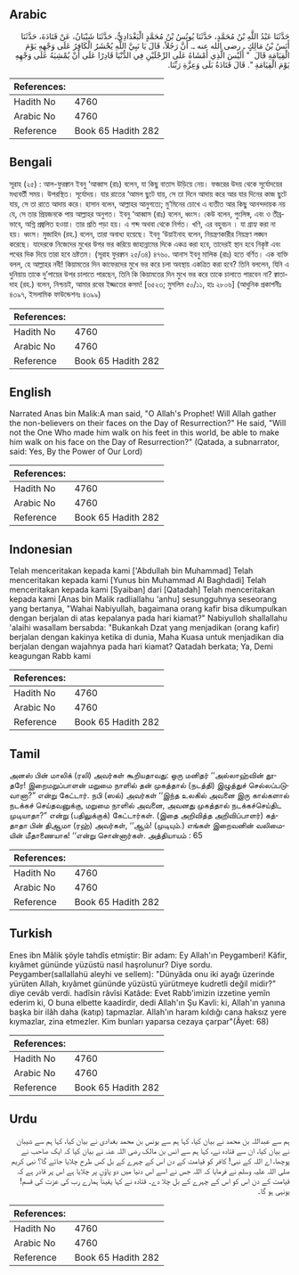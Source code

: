 ## Arabic


<div dir="rtl" lang="ar" style={{fontSize:'larger',backgroundColor:'#f8f9fa',padding:20}}>
حَدَّثَنَا عَبْدُ اللَّهِ بْنُ مُحَمَّدٍ، حَدَّثَنَا يُونُسُ بْنُ مُحَمَّدٍ الْبَغْدَادِيُّ، حَدَّثَنَا شَيْبَانُ، عَنْ قَتَادَةَ، حَدَّثَنَا أَنَسُ بْنُ مَالِكٍ ـ رضى الله عنه ـ‏.‏ أَنَّ رَجُلاً، قَالَ يَا نَبِيَّ اللَّهِ يُحْشَرُ الْكَافِرُ عَلَى وَجْهِهِ يَوْمَ الْقِيَامَةِ قَالَ ‏ "‏ أَلَيْسَ الَّذِي أَمْشَاهُ عَلَى الرِّجْلَيْنِ فِي الدُّنْيَا قَادِرًا عَلَى أَنْ يُمْشِيَهُ عَلَى وَجْهِهِ يَوْمَ الْقِيَامَةِ ‏"‏‏.‏ قَالَ قَتَادَةُ بَلَى وَعِزَّةِ رَبِّنَا‏.‏
</div>
<div style={{backgroundColor:'#f8f9fa',padding:20, marginBottom: 10}}><table> <thead> <tr> <th>References:</th> <th></th> </tr> </thead> <tbody><tr><td>Hadith No</td><td>4760</td></tr><tr><td>Arabic No</td><td>4760</td></tr><tr><td>Reference</td><td>Book 65 Hadith 282</td></tr></tbody></table></div>

## Bengali


<div dir="ltr" lang="bn" style={{fontSize:'larger',backgroundColor:'#f8f9fa',padding:20}}>
সূরাহ (২৫) : আল-ফুরক্বান ইবনু ‘আব্বাস (রাঃ) বলেন, যা কিছু বাতাস উড়িয়ে নেয়। ফজরের উদয় থেকে সূর্যোদয়ের মধ্যবর্তী সময়। উপরস্থিত। সূর্যোদয়। যার রাতের ‘আমল ছুটে যায়, সে তা দিনে আদায় করে আর যার দিনের কাজ ছুটে যায়, সে তা রাতে আদায় করে। হাসান বলেন, আল্লাহর আনুগত্যে; মু’মিনের চোখে এ ব্যতীত আর কিছু আনন্দদায়ক নয় যে, সে তার প্রিয়জনকে পায় আল্লাহর অনুগত। ইবনু ‘আব্বাস (রাঃ) বলেন, ধ্বংস। কেউ বলেন, পুংলিঙ্গ, এবং ও তীব্রভাবে, অগ্নি প্রজ্বলিত হওয়া। তার প্রতি পড়া হয়। এ শব্দ অথবা থেকে নির্গত। খণি, এর বহুবচন । যা গ্রাহ্য করা না হয়। ধ্বংস। মুজাহিদ (রহ.) বলেন, তারা অবাধ্য হয়েছে। ইবনু ‘উয়াইনাহ বলেন, নিয়ন্ত্রণকারীর নিয়ন্ত্রণ লঙ্ঘন করেছে। যাদেরকে নিজেদের মুখের উপর ভর করিয়ে জাহান্নামের দিকে একত্র করা হবে, তাদেরই স্থান হবে নিকৃষ্ট এবং পথের দিক দিয়ে তারা হবে ভ্রষ্টতম। (সূরাহ ফুরক্বান ২৫/৩৪) ৪৭৬০. আনাস ইবনু মালিক (রাঃ) হতে বর্ণিত। এক ব্যক্তি বলল, হে আল্লাহর নবী! কিয়ামতের দিন কাফেরদের মুখে ভর করে চলা অবস্থায় একত্রিত করা হবে? তিনি বললেন, যিনি এ দুনিয়ায় তাকে দু’পায়ের উপর চালাতে পারছেন, তিনি কি কিয়ামতের দিন মুখে ভর করে তাকে চালাতে পারবেন না? ক্বাতাদাহ (রহ.) বলেন, নিশ্চয়ই, আমার রবের ইজ্জতের কসম! [৬৫২৩; মুসলিম ৫০/১১, হাঃ ২৮০৬] (আধুনিক প্রকাশনীঃ ৪৩৯৭, ইসলামিক ফাউন্ডেশনঃ ৪৩৯৯)
</div>
<div style={{backgroundColor:'#f8f9fa',padding:20, marginBottom: 10}}><table> <thead> <tr> <th>References:</th> <th></th> </tr> </thead> <tbody><tr><td>Hadith No</td><td>4760</td></tr><tr><td>Arabic No</td><td>4760</td></tr><tr><td>Reference</td><td>Book 65 Hadith 282</td></tr></tbody></table></div>

## English


<div dir="ltr" lang="en" style={{fontSize:'larger',backgroundColor:'#f8f9fa',padding:20}}>
Narrated Anas bin Malik:A man said, "O Allah's Prophet! Will Allah gather the non-believers on their faces on the Day of Resurrection?" He said, "Will not the One Who made him walk on his feet in this world, be able to make him walk on his face on the Day of Resurrection?" (Qatada, a subnarrator, said: Yes, By the Power of Our Lord)
</div>
<div style={{backgroundColor:'#f8f9fa',padding:20, marginBottom: 10}}><table> <thead> <tr> <th>References:</th> <th></th> </tr> </thead> <tbody><tr><td>Hadith No</td><td>4760</td></tr><tr><td>Arabic No</td><td>4760</td></tr><tr><td>Reference</td><td>Book 65 Hadith 282</td></tr></tbody></table></div>

## Indonesian


<div dir="ltr" lang="id" style={{fontSize:'larger',backgroundColor:'#f8f9fa',padding:20}}>
Telah menceritakan kepada kami ['Abdullah bin Muhammad] Telah menceritakan kepada kami [Yunus bin Muhammad Al Baghdadi] Telah menceritakan kepada kami [Syaiban] dari [Qatadah] Telah menceritakan kepada kami [Anas bin Malik radliallahu 'anhu] sesungguhnya seseorang yang bertanya, "Wahai Nabiyullah, bagaimana orang kafir bisa dikumpulkan dengan berjalan di atas kepalanya pada hari kiamat?" Nabiyulloh shallallahu 'alaihi wasallam bersabda: "Bukankah Dzat yang menjadikan (orang kafir) berjalan dengan kakinya ketika di dunia, Maha Kuasa untuk menjadikan dia berjalan dengan wajahnya pada hari kiamat? Qatadah berkata; Ya, Demi keagungan Rabb kami
</div>
<div style={{backgroundColor:'#f8f9fa',padding:20, marginBottom: 10}}><table> <thead> <tr> <th>References:</th> <th></th> </tr> </thead> <tbody><tr><td>Hadith No</td><td>4760</td></tr><tr><td>Arabic No</td><td>4760</td></tr><tr><td>Reference</td><td>Book 65 Hadith 282</td></tr></tbody></table></div>

## Tamil


<div dir="ltr" lang="ta" style={{fontSize:'larger',backgroundColor:'#f8f9fa',padding:20}}>
அனஸ் பின் மாலிக் (ரலி) அவர்கள் கூறியதாவது: ஒரு மனிதர் ‘‘அல்லாஹ்வின் தூதரே! இறைமறுப்பாளன் மறுமை நாளில் தன் முகத்தால் (நடத்தி) இழுத்துச் செல்லப்படுவானா?” என்று கேட்டார். நபி (ஸல்) அவர்கள் ‘‘இந்த உலகில் அவனை இரு கால்களால் நடக்கச் செய்தவனுக்கு, மறுமை நாளில் அவனை, அவனது முகத்தால் நடக்கச்செய்திட முடியாதா?” என்று (பதிலுக்குக்) கேட்டார்கள். (இதை அறிவித்த அறிவிப்பாளர்) கத்தாதா பின் திஆமா (ரஹ்) அவர்கள், ‘‘ஆம்! (முடியும்.) எங்கள் இறைவனின் வலிமையின் மீதாணையாக! ‘‘என்று சொன்னார்கள். அத்தியாயம் : 65
</div>
<div style={{backgroundColor:'#f8f9fa',padding:20, marginBottom: 10}}><table> <thead> <tr> <th>References:</th> <th></th> </tr> </thead> <tbody><tr><td>Hadith No</td><td>4760</td></tr><tr><td>Arabic No</td><td>4760</td></tr><tr><td>Reference</td><td>Book 65 Hadith 282</td></tr></tbody></table></div>

## Turkish


<div dir="ltr" lang="tr" style={{fontSize:'larger',backgroundColor:'#f8f9fa',padding:20}}>
Enes ibn Mâlik şöyle tahdîs etmiştir: Bir adam: Ey Allah'ın Peygamberi! Kâfir, kıyâmet gününde yüzüstü nasıl haşrolunur? Diye sordu. Peygamber(sallallahü aleyhi ve sellem): "Dünyâda onu iki ayağı üzerinde yürüten Allah, kıyâmet gününde yüzüstü yürütmeye kudretli değil midir?" diye cevâb verdi. hadîsin râvîsi Katâde: Evet Rabb'imizin izzetine yemîn ederim ki, O buna elbette kaadirdir, dedi Allah'ın Şu Kavli: ki, Allah'ın yanına başka bir ilâh daha (katıp) tapmazlar. Allah'ın haram kıldığı cana haksız yere kıymazlar, zina etmezler. Kim bunları yaparsa cezaya çarpar"(Âyet: 68)
</div>
<div style={{backgroundColor:'#f8f9fa',padding:20, marginBottom: 10}}><table> <thead> <tr> <th>References:</th> <th></th> </tr> </thead> <tbody><tr><td>Hadith No</td><td>4760</td></tr><tr><td>Arabic No</td><td>4760</td></tr><tr><td>Reference</td><td>Book 65 Hadith 282</td></tr></tbody></table></div>

## Urdu


<div dir="rtl" lang="ur" style={{fontSize:'larger',backgroundColor:'#f8f9fa',padding:20}}>
ہم سے عبداللہ بن محمد نے بیان کیا، کہا ہم سے یونس بن محمد بغدادی نے بیان کیا، کہا ہم سے شیبان نے بیان کیا، ان سے قتادہ نے، کہا ہم سے انس بن مالک رضی اللہ عنہ نے بیان کیا کہ ایک صاحب نے پوچھا، اے اللہ کے نبی! کافر کو قیامت کے دن اس کے چہرے کے بل کس طرح چلایا جائے گا؟ نبی کریم صلی اللہ علیہ وسلم نے فرمایا کہ اللہ جس نے اسے اس دنیا میں دو پاؤں پر چلایا ہے اس پر قادر ہے کہ قیامت کے دن اس کو اس کے چہرے کے بل چلا دے۔ قتادہ نے کہا یقیناً ہمارے رب کی عزت کی قسم! یونہی ہو گا۔
</div>
<div style={{backgroundColor:'#f8f9fa',padding:20, marginBottom: 10}}><table> <thead> <tr> <th>References:</th> <th></th> </tr> </thead> <tbody><tr><td>Hadith No</td><td>4760</td></tr><tr><td>Arabic No</td><td>4760</td></tr><tr><td>Reference</td><td>Book 65 Hadith 282</td></tr></tbody></table></div>